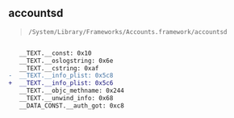 ## accountsd

> `/System/Library/Frameworks/Accounts.framework/accountsd`

```diff

   __TEXT.__const: 0x10
   __TEXT.__oslogstring: 0x6e
   __TEXT.__cstring: 0xaf
-  __TEXT.__info_plist: 0x5c8
+  __TEXT.__info_plist: 0x5c6
   __TEXT.__objc_methname: 0x244
   __TEXT.__unwind_info: 0x68
   __DATA_CONST.__auth_got: 0xc8

```
